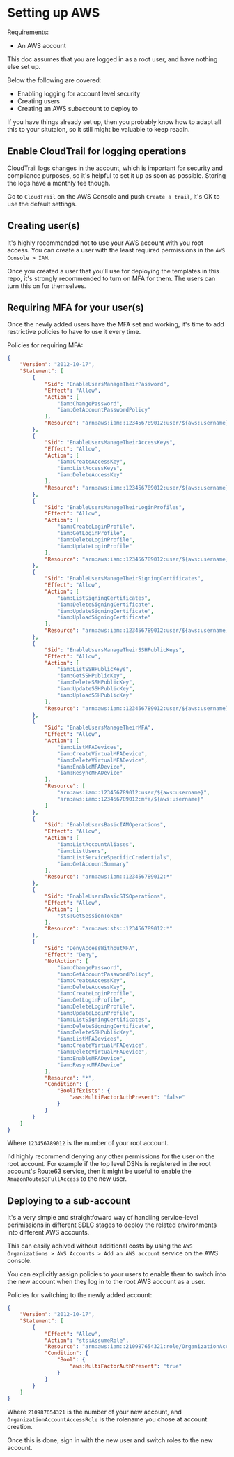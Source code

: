 # Setting up AWS

Requirements:
- An AWS account

This doc assumes that you are logged in as a root user, and have nothing else set up.

Below the following are covered:
- Enabling logging for account level security
- Creating users
- Creating an AWS subaccount to deploy to


If you have things already set up, then you probably know how to adapt all this to your situtaion, so it still might be valuable to keep readin.

## Enable CloudTrail for logging operations

CloudTrail logs changes in the account, which is important for security and compliance purposes, so it's helpful to set it up as soon as possible. Storing the logs have a monthly fee though.

Go to `CloudTrail` on the AWS Console and push `Create a trail`, it's OK to use the default settings.

## Creating user(s)

It's highly recommended not to use your AWS account with you root access. You can create a user with the least required permissions in the `AWS Console > IAM`.

Once you created a user that you'll use for deploying the templates in this repo, it's strongly recommended to turn on MFA for them. The users can turn this on for themselves.

## Requiring MFA for your user(s)

Once the newly added users have the MFA set and working, it's time to add restrictive policies to have to use it every time.

Policies for requiring MFA:
```json
{
    "Version": "2012-10-17",
    "Statement": [
        {
            "Sid": "EnableUsersManageTheirPassword",
            "Effect": "Allow",
            "Action": [
                "iam:ChangePassword",
                "iam:GetAccountPasswordPolicy"
            ],
            "Resource": "arn:aws:iam::123456789012:user/${aws:username}"
        },
        {
            "Sid": "EnableUsersManageTheirAccessKeys",
            "Effect": "Allow",
            "Action": [
                "iam:CreateAccessKey",
                "iam:ListAccessKeys",
                "iam:DeleteAccessKey"
            ],
            "Resource": "arn:aws:iam::123456789012:user/${aws:username}"
        },
        {
            "Sid": "EnableUsersManageTheirLoginProfiles",
            "Effect": "Allow",
            "Action": [
                "iam:CreateLoginProfile",
                "iam:GetLoginProfile",
                "iam:DeleteLoginProfile",
                "iam:UpdateLoginProfile"
            ],
            "Resource": "arn:aws:iam::123456789012:user/${aws:username}"
        },
        {
            "Sid": "EnableUsersManageTheirSigningCertificates",
            "Effect": "Allow",
            "Action": [
                "iam:ListSigningCertificates",
                "iam:DeleteSigningCertificate",
                "iam:UpdateSigningCertificate",
                "iam:UploadSigningCertificate"
            ],
            "Resource": "arn:aws:iam::123456789012:user/${aws:username}"
        },
        {
            "Sid": "EnableUsersManageTheirSSHPublicKeys",
            "Effect": "Allow",
            "Action": [
                "iam:ListSSHPublicKeys",
                "iam:GetSSHPublicKey",
                "iam:DeleteSSHPublicKey",
                "iam:UpdateSSHPublicKey",
                "iam:UploadSSHPublicKey"
            ],
            "Resource": "arn:aws:iam::123456789012:user/${aws:username}"
        },
        {
            "Sid": "EnableUsersManageTheirMFA",
            "Effect": "Allow",
            "Action": [
                "iam:ListMFADevices",
                "iam:CreateVirtualMFADevice",
                "iam:DeleteVirtualMFADevice",
                "iam:EnableMFADevice",
                "iam:ResyncMFADevice"
            ],
            "Resource": [
                "arn:aws:iam::123456789012:user/${aws:username}",
                "arn:aws:iam::123456789012:mfa/${aws:username}"
            ]
        },
        {
            "Sid": "EnableUsersBasicIAMOperations",
            "Effect": "Allow",
            "Action": [
                "iam:ListAccountAliases",
                "iam:ListUsers",
                "iam:ListServiceSpecificCredentials",
                "iam:GetAccountSummary"
            ],
            "Resource": "arn:aws:iam::123456789012:*"
        },
        {
            "Sid": "EnableUsersBasicSTSOperations",
            "Effect": "Allow",
            "Action": [
                "sts:GetSessionToken"
            ],
            "Resource": "arn:aws:sts::123456789012:*"
        },
        {
            "Sid": "DenyAccessWithoutMFA",
            "Effect": "Deny",
            "NotAction": [
                "iam:ChangePassword",
                "iam:GetAccountPasswordPolicy",
                "iam:CreateAccessKey",
                "iam:DeleteAccessKey",
                "iam:CreateLoginProfile",
                "iam:GetLoginProfile",
                "iam:DeleteLoginProfile",
                "iam:UpdateLoginProfile",
                "iam:ListSigningCertificates",
                "iam:DeleteSigningCertificate",
                "iam:DeleteSSHPublicKey",
                "iam:ListMFADevices",
                "iam:CreateVirtualMFADevice",
                "iam:DeleteVirtualMFADevice",
                "iam:EnableMFADevice",
                "iam:ResyncMFADevice"
            ],
            "Resource": "*",
            "Condition": {
                "BoolIfExists": {
                    "aws:MultiFactorAuthPresent": "false"
                }
            }
        }
    ]
}
```

Where `123456789012` is the number of your root account.

I'd highly recommend denying any other permissions for the user on the root account. For example if the top level DSNs is registered in the root account's Route63 service, then it might be useful to enable the `AmazonRoute53FullAccess` to the new user.

## Deploying to a sub-account

It's a very simple and straightfoward way of handling service-level perimissions in different SDLC stages to deploy the related environments into different AWS accounts.

This can easily achived without additional costs by using the `AWS Organizations > AWS Accounts > Add an AWS account` service on the AWS console.

You can explicitly assign policies to your users to enable them to switch into the new account when they log in to the root AWS account as a user.

Policies for switching to the newly added account:
```json
{
    "Version": "2012-10-17",
    "Statement": [
        {
            "Effect": "Allow",
            "Action": "sts:AssumeRole",
            "Resource": "arn:aws:iam::210987654321:role/OrganizationAccountAccessRole",
            "Condition": {
                "Bool": {
                    "aws:MultiFactorAuthPresent": "true"
                }
            }
        }
    ]
}
```

Where `210987654321` is the number of your new account, and `OrganizationAccountAccessRole` is the rolename you chose at account creation.


Once this is done, sign in with the new user and switch roles to the new account.

